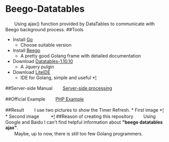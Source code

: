 # Beego-Datatables
　　Using ajax() function provided by DataTables to communicate with Beego background process.
##Tools
* Install  [Go](docscn.studygolang.com/doc/install)
	* Choose suitable version
* Install  [Beego](beego.me/quickstart)
	* A pretty good Golang frame with detailed documentation
* Download [Datatables-1.10.10](http://datatables.net/releases/DataTables-1.10.10.zip)
	* A Jquery pulgin
* Download [LiteIDE](http://www.golangtc.com/download/liteide)
	* IDE for Golang, simple and useful
	*[!](http://github.com/Tom-Kail/Beego-Datatables/readme_img/LiteIDE.png)

##Server-side Manual
　　[Server-side processing](http://datatables.club/manual/server-side.html)

##Official Example
　　[PHP Example](http://datatables.club/example/server_side/simple.html)

##Result
　　I use two pictures to show the Timer Refresh.
	* First image
		*[!](http://github.com/Tom-Kail/Beego-Datatables.git/readme_img/first.png)
	* Second image
　　		*[!](http://github.com/Tom-Kail/Beego-Datatables.git/readme_img/second.png)
##Reason of creating this repository
　　Using Google and Baidu I can't find helpful information about <strong>"beego datatables ajax"</strong>.<br/>
　　Maybe, up to now, there is still too few Golang programmers.<br/> 

